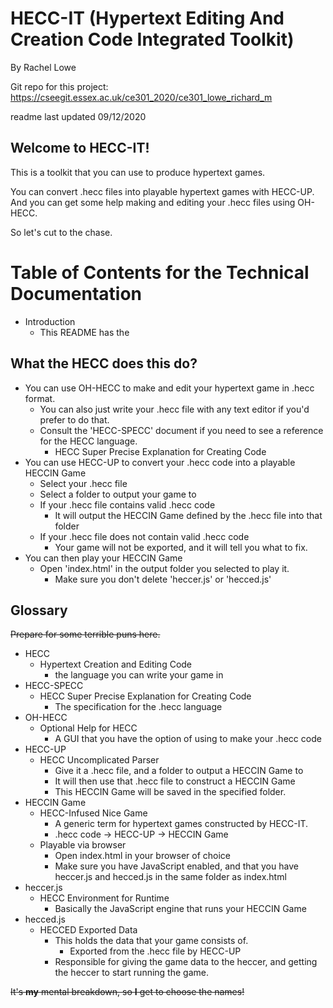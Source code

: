 # **HECC-IT (Hypertext Editing And Creation Code Integrated Toolkit)**

By Rachel Lowe

Git repo for this project: https://cseegit.essex.ac.uk/ce301_2020/ce301_lowe_richard_m

readme last updated 09/12/2020

## Welcome to HECC-IT!

This is a toolkit that you can use to produce hypertext games.

You can convert .hecc files into playable hypertext games with HECC-UP.
And you can get some help making and editing your .hecc files using OH-HECC.

So let's cut to the chase.


# Table of Contents for the Technical Documentation

* Introduction
    * This README has the 

## What the HECC does this do?

* You can use OH-HECC to make and edit your hypertext game in .hecc format.
    * You can also just write your .hecc file with any text editor if you'd prefer to do that.
    * Consult the 'HECC-SPECC' document if you need to see a reference for the HECC language.
        * HECC Super Precise Explanation for Creating Code
* You can use HECC-UP to convert your .hecc code into a playable HECCIN Game
    * Select your .hecc file
    * Select a folder to output your game to
    * If your .hecc file contains valid .hecc code
        * It will output the HECCIN Game defined by the .hecc file into that folder
    * If your .hecc file does not contain valid .hecc code
        * Your game will not be exported, and it will tell you what to fix.
* You can then play your HECCIN Game
    * Open 'index.html' in the output folder you selected to play it.
        * Make sure you don't delete 'heccer.js' or 'hecced.js'
        

## Glossary

~~Prepare for some terrible puns here.~~

* HECC
    * Hypertext Creation and Editing Code
        * the language you can write your game in
* HECC-SPECC
    * HECC Super Precise Explanation for Creating Code
        * The specification for the .hecc language
* OH-HECC
    * Optional Help for HECC
        * A GUI that you have the option of using to make your .hecc code
* HECC-UP
    * HECC Uncomplicated Parser
        * Give it a .hecc file, and a folder to output a HECCIN Game to
        * It will then use that .hecc file to construct a HECCIN Game
        * This HECCIN Game will be saved in the specified folder.
* HECCIN Game
    * HECC-Infused Nice Game
        * A generic term for hypertext games constructed by HECC-IT.
        * .hecc code -> HECC-UP -> HECCIN Game
    * Playable via browser
        * Open index.html in your browser of choice
        * Make sure you have JavaScript enabled, and that you have heccer.js and hecced.js in the same folder as index.html
* heccer.js
    * HECC Environment for Runtime
        * Basically the JavaScript engine that runs your HECCIN Game
* hecced.js
    * HECCED Exported Data
        * This holds the data that your game consists of.
            * Exported from the .hecc file by HECC-UP
        * Responsible for giving the game data to the heccer, and getting the heccer to start running the game.

~~It's **my** mental breakdown, so **I** get to choose the names!~~